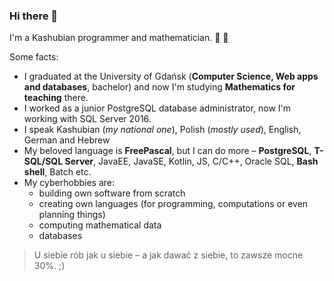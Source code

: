 ### Hi there 👋

I'm a Kashubian programmer and mathematician. :black_heart: :yellow_heart:

Some facts:
- I graduated at the University of Gdańsk (**Computer Science, Web apps and databases**, bachelor) and now I'm studying **Mathematics for teaching** there.
- I worked as a junior PostgreSQL database administrator, now I'm working with SQL Server 2016.
- I speak Kashubian (*my national one*), Polish (*mostly used*), English, German and Hebrew
- My beloved language is **FreePascal**, but I can do more – **PostgreSQL**, **T-SQL/SQL Server**, JavaEE, JavaSE, Kotlin, JS, C/C++, Oracle SQL, **Bash shell**, Batch etc.
- My cyberhobbies are:
    * building own software from scratch
    * creating own languages (for programming, computations or even planning things)
    * computing mathematical data
    * databases

>U siebie rób jak u siebie – a jak dawać z siebie, to zawsze mocne 30%. ;)

<!--
**RooiGevaar19/RooiGevaar19** is a ✨ _special_ ✨ repository because its `README.md` (this file) appears on your GitHub profile.

Here are some ideas to get you started:

- 🔭 I’m currently working on ...
- 🌱 I’m currently learning ...
- 👯 I’m looking to collaborate on ...
- 🤔 I’m looking for help with ...
- 💬 Ask me about ...
- 📫 How to reach me: ...
- 😄 Pronouns: ...
- ⚡ Fun fact: ...
-->
